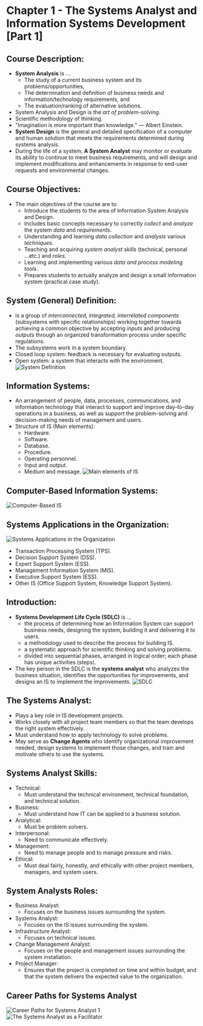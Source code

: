 # Chapter 1 - The Systems Analyst and Information Systems Development [Part 1]

## Course Description:
- **System Analysis** is ...
  - The study of a current business system and its problems/opportunities,
  - The determination and definition of business needs and information/technology requirements, and
  - The evaluation/ranking of alternative solutions.
- System Analysis and Design is the _art of problem-solving_.
- Scientific methodology of thinking.
- "Imagination is more important than knowledge." — Albert Einstein.
- **System Design** is the general and detailed specification of a computer and human solution that meets the requirements determined during systems analysis.
- During the life of a system, **A System Analyst** may monitor or evaluate its ability to continue to meet business requirements, and will design and implement modifications and enhancements in response to end-user requests and environmental changes.

## Course Objectives:
- The main objectives of the course are to:
  - Introduce the students to the area of Information System Analysis and Design.
  - Includes basic concepts necessary to correctly _collect_ and _analyze_ the system _data_ and _requirements_.
  - Understanding and learning _data collection_ and _analysis_ various _techniques_.
  - Teaching and acquiring _system analyst skills_ (technical, personal ...etc.) and _roles_. 
  - Learning and implementing various _data and process modeling tools_.
  - Prepares students to actually analyze and design a small information system (practical case study).

## System (General) Definition:
- is a group of _interconnected, integrated, interrelated components_ (subsystems with specific relationships) working together towards achieving a common objective by accepting _inputs_ and producing _outputs_ through an organized transformation process under specific regulations.
- The subsystems work in a system boundary.
- Closed loop system: feedback is necessary for evaluating outputs.
- Open system: a system that interacts with the environment.
![System Definition](System%20Definition.png)

## Information Systems:
- An arrangement of people, data, processes, communications, and information technology that interact to support and improve day-to-day operations in a business, as well as support the problem-solving and decision-making needs of management and users.
- Structure of IS (Main elements):
  - Hardware.
  - Software.
  - Database.
  - Procedure.
  - Operating personnel.
  - Input and output.
  - Medium and message.
![Main elements of IS](Main%20Elements%20of%20IS.png)

## Computer-Based Information Systems:
![Computer-Based IS](Computer%20Based%20IS.png)

## Systems Applications in the Organization:
![Systems Applications in the Organization](Systems%20Applications%20in%20the%20Organization.PNG)
- Transaction Processing System (TPS).
- Decision Support System (DSS).
- Expert Support System (ESS).
- Management Information System (MIS).
- Executive Support System (ESS).
- Other IS (Office Support System, Knowledge Support System).

## Introduction:
- **Systems Development Life Cycle (SDLC)** is ...
  - the process of determining how an Information System can support business needs, designing the system, building it and delivering it to users.
  - a methodology used to describe the process for building IS.
  - a systematic approach for scientific thinking and solving problems.
  - divided into sequential phases, arranged in logical order; each phase has unique activities (steps).
- The key person in the SDLC is the **systems analyst** who analyzes the business situation, identifies the opportunities for improvements, and designs an IS to implement the improvements.
![SDLC](SDLC.png)

## The Systems Analyst:
- Plays a key role in IS development projects.
- Works closely with all project team members so that the team develops the right system effectively.
- Must understand how to apply technology to solve problems.
- May serve as **Change Agents** who identify organizational improvement needed, design systems to implement those changes, and train and motivate others to use the systems.

## Systems Analyst Skills:
- Technical:
  - Must understand the technical environment, technical foundation, and technical solution.
- Business:
  - Must understand how IT can be applied to a business solution.
- Analytical:
  - Must be problem solvers.
- Interpersonal:
  - Need to communicate effectively.
- Management:
  - Need to manage people and to manage pressure and risks.
- Ethical:
  - Must deal fairly, honestly, and ethically with other project members, managers, and system users.

## System Analysts Roles:
- Business Analyst:
  - Focuses on the business issues surrounding the system.
- Systems Analyst:
  - Focuses on the IS issues surrounding the system.
- Infrastructure Analyst:
  - Focuses on technical issues.
- Change Management Analyst:
  - Focuses on the people and management issues surrounding the system installation.
- Project Manager:
  - Ensures that the project is completed on time and within budget, and that the system delivers the expected value to the organization.

## Career Paths for Systems Analyst
![Career Paths for Systems Analyst 1](Career%20Paths%20for%20Systems%20Analyst.png)
![The Systems Analyst as a Facilitator](The%20Systems%20Analyst%20as%20a%20Facilitator.png)
